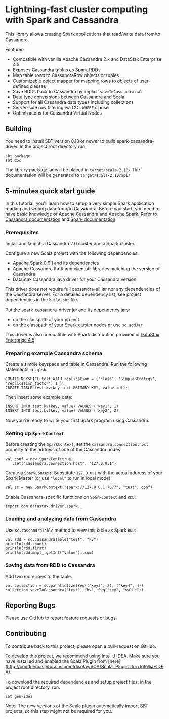 # Lightning-fast cluster computing with Spark and Cassandra

This library allows creating Spark applications that read/write data from/to Cassandra.

Features:

 - Compatible with vanilla Apache Cassandra 2.x and DataStax Enterprise 4.5 
 - Exposes Cassandra tables as Spark RDDs 
 - Map table rows to CassandraRow objects or tuples
 - Customizable object mapper for mapping rows to objects of user-defined classes
 - Save RDDs back to Cassandra by implicit `saveToCassandra` call
 - Data type conversions between Cassandra and Scala
 - Support for all Cassandra data types including collections
 - Server-side row filtering via CQL `WHERE` clause 
 - Optimizations for Cassandra Virtual Nodes    

## Building
You need to install SBT version 0.13 or newer to build spark-cassandra-driver.
In the project root directory run:

    sbt package
    sbt doc
    
The library package jar will be placed in `target/scala-2.10/`
The documentation will be generated to `target/scala-2.10/api/`    
     
## 5-minutes quick start guide
In this tutorial, you'll learn how to setup a very simple Spark application reading and writing data from/to Cassandra.
Before you start, you need to have basic knowledge of Apache Cassandra and Apache Spark.
Refer to [Cassandra documentation](http://www.datastax.com/documentation/cassandra/2.0/cassandra/gettingStartedCassandraIntro.html) 
and [Spark documentation](https://spark.apache.org/docs/0.9.1/). 

### Prerequisites
Install and launch a Cassandra 2.0 cluster and a Spark cluster.   

Configure a new Scala project with the following dependencies: 

 - Apache Spark 0.9.1 and its dependencies
 - Apache Cassandra thrift and clientutil libraries matching the version of Cassandra  
 - DataStax Cassandra java driver for your Cassandra version 
 
This driver does not require full cassandra-all.jar nor any dependencies of the Cassandra server. 
For a detailed dependency list, see project dependencies in the `build.sbt` file.

Put the spark-cassandra-driver jar and its dependency jars:

 - on the classpath of your project.
 - on the classpath of your Spark cluster nodes or use `sc.addJar`
 
This driver is also compatible with Spark distribution provided in 
[DataStax Enterprise 4.5](http://www.datastax.com/documentation/datastax_enterprise/4.5/datastax_enterprise/newFeatures.html).
 
### Preparing example Cassandra schema
Create a simple keyspace and table in Cassandra. Run the following statements in `cqlsh`:
    
    CREATE KEYSPACE test WITH replication = {'class': 'SimpleStrategy', 'replication_factor': 1 };
    CREATE TABLE test.kv(key text PRIMARY KEY, value int);
      
Then insert some example data:

    INSERT INTO test.kv(key, value) VALUES ('key1', 1)
    INSERT INTO test.kv(key, value) VALUES ('key2', 2)        
 
Now you're ready to write your first Spark program using Cassandra.

### Setting up `SparkContext`   
Before creating the `SparkContext`, set the `cassandra.connection.host` property to the address of one 
of the Cassandra nodes:
   
    val conf = new SparkConf(true)
       .set("cassandra.connection.host", "127.0.0.1")
       
Create a `SparkContext`. Substitute `127.0.0.1` with the actual address of your Spark Master
(or use `"local"` to run in local mode): 
     
    val sc = new SparkContext("spark://127.0.0.1:7077", "test", conf)

Enable Cassandra-specific functions on `SparkContext` and `RDD`:
     
    import com.datastax.driver.spark._

### Loading and analyzing data from Cassandra
Use `sc.cassandraTable` method to view this table as Spark `RDD`:

    val rdd = sc.cassandraTable("test", "kv")
    println(rdd.count)
    println(rdd.first)
    println(rdd.map(_.getInt("value")).sum)        

### Saving data from RDD to Cassandra  
Add two more rows to the table:
                                     
    val collection = sc.parallelize(Seq(("key3", 3), ("key4", 4))
    collection.saveToCassandra("test", "kv", Seq("key", "value"))        

## Reporting Bugs
Please use GitHub to report feature requests or bugs.  

## Contributing
To contribute back to this project, please open a pull-request on GitHub.   

To develop this project, we recommend using IntelliJ IDEA. 
Make sure you have installed and enabled the Scala Plugin from [here] (http://confluence.jetbrains.com/display/SCA/Scala+Plugin+for+IntelliJ+IDEA).

To download the required dependencies and setup project files, in the project root directory, run: 

    sbt gen-idea        
    
Note: The new versions of the Scala plugin automatically import SBT projects, 
so this step might not be required for you.
   